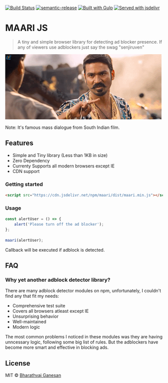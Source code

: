 [![Build Status](https://travis-ci.org/bharathvaj1995/maari.js.svg?branch=master)](https://travis-ci.org/bharathvaj1995/)
[![semantic-release](https://img.shields.io/badge/%20%20%F0%9F%93%A6%F0%9F%9A%80-semantic--release-e10079.svg)](https://github.com/semantic-release/semantic-release)
[![Built with Gulp](https://img.shields.io/badge/built%20with-gulp-red.svg)](https://gulpjs.com/)
[![Served with jsdelivr](https://img.shields.io/badge/cdn-jsdelivr-brightgreen.svg)](https://www.jsdelivr.com/)

# MAARI JS

> A tiny and simple browser library for detecting ad blocker presence. If any of viewers use adblockers just say the swag "senjiruven"

![](media/maari.gif)

Note: It's famous mass dialogue from South Indian film.

## Features

* Simple and Tiny library (Less than 1KB in size)
* Zero Dependency
* Currenty Supports all modern browsers except IE
* CDN support

### Getting started

```html
<script src="https://cdn.jsdelivr.net/npm/maari/dist/maari.min.js"></script>
```

### Usage

```js
const alertUser = () => {
	alert('Please turn off the ad blocker');
};

maari(alertUser);
```

Callback will be executed if adblock is detected.

## FAQ

### Why yet another adblock detector library?

There are many adblock detector modules on npm, unfortunately, I couldn't find any that fit my needs:

* Comprehensive test suite
* Covers all browsers atleast except IE
* Unsurprising behavior
* Well-maintained
* Modern logic

The most common problems I noticed in these modules was they are having unncessary logic, following some big list of rules. But the adblockers have become more smart and effective in blocking ads.

## License

MIT © [Bharathvaj Ganesan](https://github.com/bharathvaj1995)
